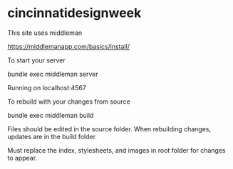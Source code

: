 # cincinnatidesignweek

This site uses middleman

https://middlemanapp.com/basics/install/

To start your server

bundle exec middleman server

Running on localhost:4567

To rebuild with your changes from source

bundle exec middleman build


Files should be edited in the source folder. When rebuilding changes, updates are in the build folder.

Must replace the index, stylesheets, and images in root folder for changes to appear.
